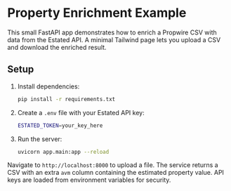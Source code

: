 # Property Enrichment Example

This small FastAPI app demonstrates how to enrich a Propwire CSV with data from the Estated API. A minimal Tailwind page lets you upload a CSV and download the enriched result.

## Setup

1. Install dependencies:
   ```bash
   pip install -r requirements.txt
   ```
2. Create a `.env` file with your Estated API key:
   ```bash
   ESTATED_TOKEN=your_key_here
   ```
3. Run the server:
   ```bash
   uvicorn app.main:app --reload
   ```

Navigate to `http://localhost:8000` to upload a file. The service returns a CSV with an extra `avm` column containing the estimated property value. API keys are loaded from environment variables for security.
